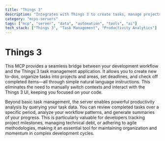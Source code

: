 ```yaml
---
title: "Things 3"
description: "Integrates with Things 3 to create tasks, manage projects, and analyze productivity patterns using natural language commands."
category: "mcps-servers"
tags: ["mcp", "server", "data", "automation", "tools", "ai"]
tech_stack: ["Things 3", "Task Management", "Productivity Analytics"]
---
```


# Things 3

This MCP provides a seamless bridge between your development workflow and the Things 3 task management application. It allows you to create new to-dos, organize tasks into projects and areas, set deadlines, and check off completed items—all through simple natural language instructions. This eliminates the need to manually switch contexts and interact with the Things 3 UI, keeping you focused on your code.

Beyond basic task management, the server enables powerful productivity analysis by querying your task data. You can review completed tasks over a specific period, analyze your workflow patterns, and generate summaries of your progress. This is particularly valuable for developers tracking project milestones, managing technical debt, or adhering to agile methodologies, making it an essential tool for maintaining organization and momentum in complex development cycles.
